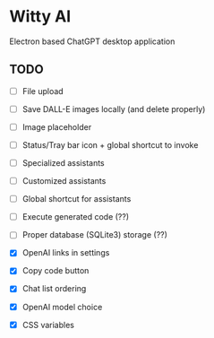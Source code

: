 # Witty AI

Electron based ChatGPT desktop application

## TODO

- [ ] File upload
- [ ] Save DALL-E images locally (and delete properly)
- [ ] Image placeholder
- [ ] Status/Tray bar icon + global shortcut to invoke
- [ ] Specialized assistants
- [ ] Customized assistants
- [ ] Global shortcut for assistants
- [ ] Execute generated code (??)
- [ ] Proper database (SQLite3) storage (??)

- [x] OpenAI links in settings
- [x] Copy code button
- [x] Chat list ordering
- [x] OpenAI model choice
- [x] CSS variables

